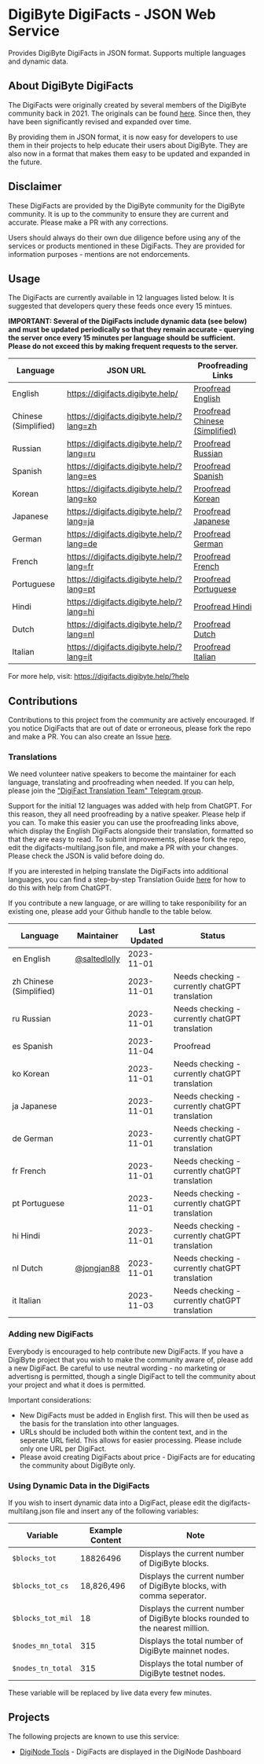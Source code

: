 # DigiByte DigiFacts - JSON Web Service
Provides DigiByte DigiFacts in JSON format. Supports multiple languages and dynamic data.

## About DigiByte DigiFacts

The DigiFacts were originally created by several members of the DigiByte community back in 2021. The originals can be found [here](https://github.com/DigiByte-Core/DigiFacts). Since then, they have been significantly revised and expanded over time.

By providing them in JSON format, it is now easy for developers to use them in their projects to help educate their users about DigiByte. They are also now in a format that makes them easy to be updated and expanded in the future.

## Disclaimer

These DigiFacts are provided by the DigiByte community for the DigiByte community. It is up to the community to ensure they are current and accurate. Please make a PR with any corrections.

Users should always do their own due diligence before using any of the services or products mentioned in these DigiFacts. They are provided for information purposes - mentions are not endorcements.

## Usage

The DigiFacts are currently available in 12 languages listed below. It is suggested that developers query these feeds once every 15 mintues.

**IMPORTANT: Several of the DigiFacts include dynamic data (see below) and must be updated periodically so that they remain accurate - querying the server once every 15 minutes per language should be sufficient. Please do not exceed this by making frequent requests to the server.**

| Language               | JSON URL                                             | Proofreading Links
|------------------------|------------------------------------------------------|----------------------------------------------------|
| English                | https://digifacts.digibyte.help/                     | <a href="https://digifacts.digibyte.help/?proofread">Proofread English</a>       |
| Chinese (Simplified)   | https://digifacts.digibyte.help/?lang=zh              | <a href="https://digifacts.digibyte.help/?lang=zh&proofread">Proofread Chinese (Simplified)</a>       |
| Russian                | https://digifacts.digibyte.help/?lang=ru              | <a href="https://digifacts.digibyte.help/?lang=ru&proofread">Proofread Russian</a>       |
| Spanish                | https://digifacts.digibyte.help/?lang=es              | <a href="https://digifacts.digibyte.help/?lang=es&proofread">Proofread Spanish</a>       |
| Korean                 | https://digifacts.digibyte.help/?lang=ko              | <a href="https://digifacts.digibyte.help/?lang=ko&proofread">Proofread Korean</a>       |
| Japanese               | https://digifacts.digibyte.help/?lang=ja              | <a href="https://digifacts.digibyte.help/?lang=ja&proofread">Proofread Japanese</a>       |
| German                 | https://digifacts.digibyte.help/?lang=de              | <a href="https://digifacts.digibyte.help/?lang=de&proofread">Proofread German</a>       |
| French                 | https://digifacts.digibyte.help/?lang=fr              | <a href="https://digifacts.digibyte.help/?lang=fr&proofread">Proofread French</a>       |
| Portuguese             | https://digifacts.digibyte.help/?lang=pt              | <a href="https://digifacts.digibyte.help/?lang=pt&proofread">Proofread Portuguese</a>       |
| Hindi                  | https://digifacts.digibyte.help/?lang=hi              | <a href="https://digifacts.digibyte.help/?lang=hi&proofread">Proofread Hindi</a>       |
| Dutch                  | https://digifacts.digibyte.help/?lang=nl              | <a href="https://digifacts.digibyte.help/?lang=nl&proofread">Proofread Dutch</a>       |
| Italian                | https://digifacts.digibyte.help/?lang=it              | <a href="https://digifacts.digibyte.help/?lang=it&proofread">Proofread Italian</a>       | 

For more help, visit: https://digifacts.digibyte.help/?help

## Contributions

Contributions to this project from the community are actively encouraged. If you notice DigiFacts that are out of date or erroneous, please fork the repo and make a PR. You can also create an Issue [here](https://github.com/saltedlolly/DigiByte-DigiFacts-JSON/issues). 

### Translations

We need volunteer native speakers to become the maintainer for each language, translating and proofreading when needed. If you can help, please join the ["DigiFact Translation Team" Telegram group](https://t.me/DigiByteDigiFacts).

Support for the initial 12 languages was added with help from ChatGPT. For this reason, they all need proofreading by a native speaker. Please help if you can. To make this easier you can use the proofreading links above, which display the English DigiFacts alongside their translation, formatted so that they are easy to read. To submit improvements, please fork the repo, edit the digifacts-multilang.json file, and make a PR with your changes. Please check the JSON is valid before doing do.

If you are interested in helping translate the DigiFacts into additional languages, you can find a step-by-step Translation Guide [here](translation-guide.md) for how to do this with help from ChatGPT.

If you contribute a new language, or are willing to take responibility for an existing one, please add your Github handle to the table below.

| Language                 | Maintainer                                       | Last Updated | Status                                              |
|--------------------------|--------------------------------------------------|--------------|-----------------------------------------------------|
| en English               | [@saltedlolly](https://github.com/saltedlolly)   | 2023-11-01   |                                                     |
| zh Chinese (Simplified)  |                                                  | 2023-11-01   | Needs checking - currently chatGPT translation      | 
| ru Russian               |                                                  | 2023-11-01   | Needs checking - currently chatGPT translation      | 
| es Spanish               |                                                  | 2023-11-04   | Proofread                                           | 
| ko Korean                |                                                  | 2023-11-01   | Needs checking - currently chatGPT translation      | 
| ja Japanese              |                                                  | 2023-11-01   | Needs checking - currently chatGPT translation      | 
| de German                |                                                  | 2023-11-01   | Needs checking - currently chatGPT translation      | 
| fr French                |                                                  | 2023-11-01   | Needs checking - currently chatGPT translation      | 
| pt Portuguese            |                                                  | 2023-11-01   | Needs checking - currently chatGPT translation      | 
| hi Hindi                 |                                                  | 2023-11-01   | Needs checking - currently chatGPT translation      | 
| nl Dutch                 | [@jongjan88](https://github.com/jongjan88)       | 2023-11-01   | Needs checking - currently chatGPT translation      | 
| it Italian               |                                                  | 2023-11-03   | Needs checking - currently chatGPT translation      |

### Adding new DigiFacts

Everybody is encouraged to help contribute new DigiFacts. If you have a DigiByte project that you wish to make the community aware of, please add a new DigiFact. Be careful to use neutral wording - no marketing or advertisng is permitted, though a single DigiFact to tell the community about your project and what it does is permitted.

Important considerations:
- New DigiFacts must be added in English first. This will then be used as the basis for the translation into other languages.
- URLs should be included both within the content text, and in the seperate URL field. This allows for easier processing. Please include only one URL per DigiFact.
- Please avoid creating DigiFacts about price - DigiFacts are for educating the community about DigiByte only.

### Using Dynamic Data in the DigiFacts

If you wish to insert dynamic data into a DigiFact, please edit the digifacts-multilang.json file and insert any of the following variables:

| Variable               | Example Content | Note                                                |
|------------------------|-----------------|-----------------------------------------------------|
| ```$blocks_tot```      | 18826496        | Displays the current number of DigiByte blocks.  |
| ```$blocks_tot_cs```   | 18,826,496      | Displays the current number of DigiByte blocks, with comma seperator. | 
| ```$blocks_tot_mil```  | 18              | Displays the current number of DigiByte blocks rounded to the nearest million. |
| ```$nodes_mn_total```  | 315             | Displays the total number of DigiByte mainnet nodes. |
| ```$nodes_tn_total```  | 315             | Displays the total number of DigiByte testnet nodes. |

These variable will be replaced by live data every few minutes.

## Projects

The following projects are known to use this service:

- [DigiNode Tools](https://github.com/saltedlolly/diginode-tools) - DigiFacts are displayed in the DigiNode Dashboard

